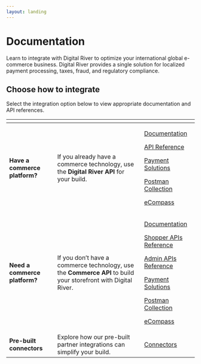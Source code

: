 ```yaml
---
layout: landing
---
```


# Documentation

Learn to integrate with Digital River to optimize your international global e-commerce business. Digital River provides a single solution for localized payment processing, taxes, fraud, and regulatory compliance.

## Choose how to integrate

Select the integration option below to view appropriate documentation and API references.

<table data-view="cards"><thead><tr><th></th><th></th><th></th></tr></thead><tbody><tr><td><strong>Have a commerce platform?</strong> </td><td>If you already have a commerce technology, use the <strong>Digital River API</strong> for your build.</td><td><p><a href="https://app.gitbook.com/o/-LqC_Nsz4Z-JxICCsFw3/s/-LqH4RJfLVLuHPXuJyTZ/">Documentation</a></p><p><a href="https://www.digitalriver.com/docs/digital-river-api-reference/">API Reference</a></p><p><a href="https://app.gitbook.com/s/-LqH4RJfLVLuHPXuJyTZ/payments/payment-integrations-1">Payment Solutions</a></p><p><a href="https://github.com/DigitalRiver/api-sandbox#digital-river-api-postman-collection">Postman Collection</a></p><p><a href="https://docs.digitalriver.com/ecompass">eCompass</a></p></td></tr><tr><td><strong>Need a commerce platform?</strong></td><td>If you don’t have a commerce technology, use the <strong>Commerce API</strong> to build your storefront with Digital River.</td><td><p><a href="https://app.gitbook.com/o/-LqC_Nsz4Z-JxICCsFw3/s/-LzlYMEYC0GeLSgnsft6/">Documentation</a></p><p><a href="https://www.digitalriver.com/docs/commerce-shopper-api/">Shopper APIs Reference</a></p><p><a href="https://www.digitalriver.com/docs/commerce-admin-api/">Admin APIs Reference</a></p><p><a href="https://app.gitbook.com/s/-LzlYMEYC0GeLSgnsft6/payments/payments-solutions">Payment Solutions</a></p><p><a href="https://github.com/DigitalRiver/commerce-api">Postman Collection</a></p><p><a href="https://docs.digitalriver.com/ecompass">eCompass</a></p></td></tr><tr><td><strong>Pre-built connectors</strong></td><td>Explore how our pre-built partner integrations can simplify your build.</td><td><a href="https://app.gitbook.com/o/-LqC_Nsz4Z-JxICCsFw3/s/-MNZuFyE5P0wydRRHC84/">Connectors</a></td></tr></tbody></table>
